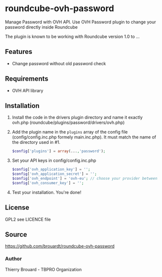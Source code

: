 # roundcube-ovh-password
Manage Password with OVH API. Use OVH Password plugin to change your password directly inside Roundcube

The plugin is known to be working with Roundcube version 1.0 to ...

## Features
- Change password without old password check

## Requirements
- OVH API library

## Installation
1. Install the code in the drivers plugin directory and name it exactly ovh.php (roundcube/plugins/password/drivers/ovh.php)
2. Add the plugin name in the `plugins` array of the config file (config/config.inc.php formely main.inc.php). It must match the name of the directory used in #1. 

    ```php
    $config['plugins'] = array(...,'password');
    ```

3. Set your API keys in config/config.inc.php

    ```php
	$config['ovh_application_key'] = '';
	$config['ovh_application_secret'] = '';
	$config['ovh_endpoint'] = 'ovh-eu';	// choose your provider between ovh-eu ot ovh-ca
	$config['ovh_consumer_key'] = '';
    ```

4. Test your installation. You're done!

## License
GPL2 see LICENCE file

## Source
https://github.com/brouardt/roundcube-ovh-password

### Author
Thierry Brouard - TBPRO Organization
